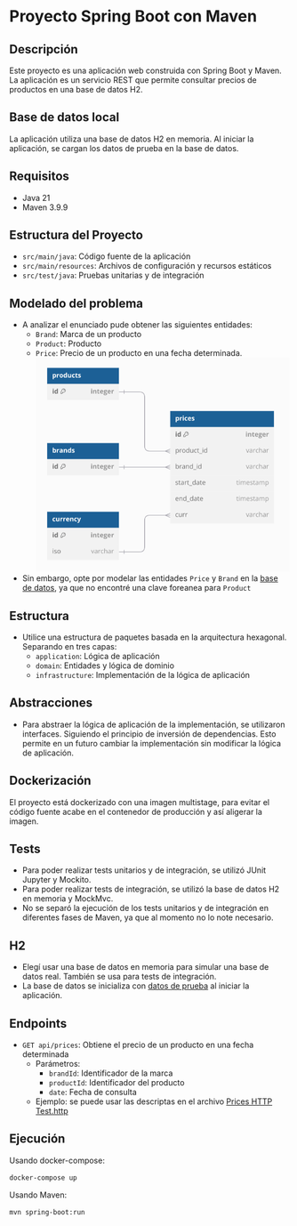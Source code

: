 # Proyecto Spring Boot con Maven

## Descripción
Este proyecto es una aplicación web construida con Spring Boot y Maven. 
La aplicación es un servicio REST que permite consultar precios de productos en una base de datos H2.

## Base de datos local

La aplicación utiliza una base de datos H2 en memoria. 
Al iniciar la aplicación, se cargan los datos de prueba en la base de datos.

## Requisitos

- Java 21
- Maven 3.9.9

## Estructura del Proyecto

- `src/main/java`: Código fuente de la aplicación
- `src/main/resources`: Archivos de configuración y recursos estáticos
- `src/test/java`: Pruebas unitarias y de integración

## Modelado del problema
- A analizar el enunciado pude obtener las siguientes entidades:
  - `Brand`: Marca de un producto
  - `Product`: Producto
  - `Price`: Precio de un producto en una fecha determinada.
    ![img.png](media/img.png)
- Sin embargo, opte por modelar las entidades `Price` y `Brand` en la [base de datos](prices/src/main/resources/schema.sql), ya que no encontré una clave foreanea para `Product`

## Estructura
- Utilice una estructura de paquetes basada en la arquitectura hexagonal. Separando en tres capas:
  - `application`: Lógica de aplicación
  - `domain`: Entidades y lógica de dominio
  - `infrastructure`: Implementación de la lógica de aplicación

## Abstracciones
- Para abstraer la lógica de aplicación de la implementación, se utilizaron interfaces. Siguiendo el principio de inversión de dependencias. Esto permite en un futuro cambiar la implementación sin modificar la lógica de aplicación.
  
## Dockerización

El proyecto está dockerizado con una imagen multistage, para evitar el código fuente acabe en el contenedor de producción y así aligerar la imagen.

## Tests
- Para poder realizar tests unitarios y de integración, se utilizó JUnit Jupyter y Mockito. 
- Para poder realizar tests de integración, se utilizó la base de datos H2 en memoria y MockMvc.
- No se separó la ejecución de los tests unitarios y de integración en diferentes fases de Maven, ya que al momento no lo note necesario.

## H2
- Elegí usar una base de datos en memoria para simular una base de datos real. También se usa para tests de integración.
- La base de datos se inicializa con [datos de prueba](prices/src/main/resources/data.sql) al iniciar la aplicación.


## Endpoints
- `GET api/prices`: Obtiene el precio de un producto en una fecha determinada
  - Parámetros:
    - `brandId`: Identificador de la marca
    - `productId`: Identificador del producto
    - `date`: Fecha de consulta
  - Ejemplo: se puede usar las descriptas en el archivo [Prices HTTP Test.http](prices/src/test/Prices%20HTTP%20Test.http)
## Ejecución
Usando docker-compose:
```bash
docker-compose up
```
Usando Maven:
```bash
mvn spring-boot:run
```